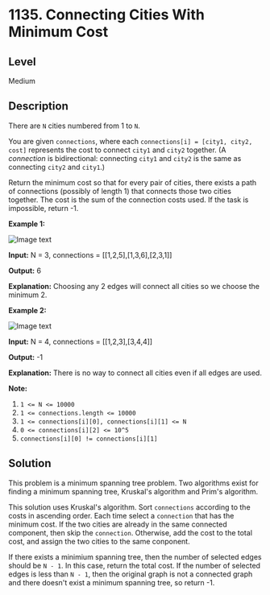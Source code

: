 # 1135. Connecting Cities With Minimum Cost
## Level
Medium

## Description
There are `N` cities numbered from 1 to `N`.

You are given `connections`, where each `connections[i] = [city1, city2, cost]` represents the cost to connect `city1` and `city2` together. (A *connection* is bidirectional: connecting `city1` and `city2` is the same as connecting `city2` and `city1`.)

Return the minimum cost so that for every pair of cities, there exists a path of connections (possibly of length 1) that connects those two cities together.  The cost is the sum of the connection costs used. If the task is impossible, return -1.

**Example 1:**

![Image text](https://assets.leetcode.com/uploads/2019/04/20/1314_ex2.png)

**Input:** N = 3, connections = [[1,2,5],[1,3,6],[2,3,1]]

**Output:** 6

**Explanation:** Choosing any 2 edges will connect all cities so we choose the minimum 2.

**Example 2:**

![Image text](https://assets.leetcode.com/uploads/2019/04/20/1314_ex1.png)

**Input:** N = 4, connections = [[1,2,3],[3,4,4]]

**Output:** -1

**Explanation:** There is no way to connect all cities even if all edges are used.

**Note:**

1. `1 <= N <= 10000`
2. `1 <= connections.length <= 10000`
3. `1 <= connections[i][0], connections[i][1] <= N`
4. `0 <= connections[i][2] <= 10^5`
5. `connections[i][0] != connections[i][1]`

## Solution
This problem is a minimum spanning tree problem. Two algorithms exist for finding a minimum spanning tree, Kruskal's algorithm and Prim's algorithm.

This solution uses Kruskal's algorithm. Sort `connections` according to the costs in ascending order. Each time select a `connection` that has the minimum cost. If the two cities are already in the same connected component, then skip the `connection`. Otherwise, add the cost to the total cost, and assign the two cities to the same conponent.

If there exists a minimium spanning tree, then the number of selected edges should be `N - 1`. In this case, return the total cost. If the number of selected edges is less than `N - 1`, then the original graph is not a connected graph and there doesn't exist a minimum spanning tree, so return -1.
